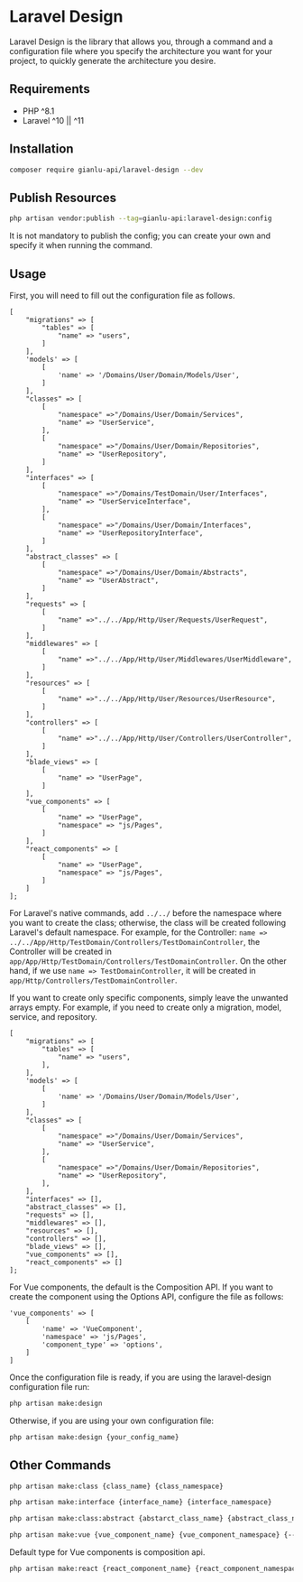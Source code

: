# Laravel Design

Laravel Design is the library that allows you, through a command and a configuration file where you specify the architecture you want for your project, to quickly generate the architecture you desire.

## Requirements

- PHP ^8.1
- Laravel ^10 || ^11

## Installation
```bash
composer require gianlu-api/laravel-design --dev
```

## Publish Resources
```bash
php artisan vendor:publish --tag=gianlu-api:laravel-design:config
```
It is not mandatory to publish the config; you can create your own and specify it when running the command.

## Usage

First, you will need to fill out the configuration file as follows.
```
[
    "migrations" => [
        "tables" => [
            "name" => "users",
        ]
    ],
    'models' => [
        [
            'name' => '/Domains/User/Domain/Models/User',
        ]
    ],
    "classes" => [
        [
            "namespace" =>"/Domains/User/Domain/Services",
            "name" => "UserService",
        ],
        [
            "namespace" =>"/Domains/User/Domain/Repositories",
            "name" => "UserRepository",
        ]
    ],
    "interfaces" => [
        [
            "namespace" =>"/Domains/TestDomain/User/Interfaces",
            "name" => "UserServiceInterface",
        ],
        [
            "namespace" =>"/Domains/User/Domain/Interfaces",
            "name" => "UserRepositoryInterface",
        ]
    ],
    "abstract_classes" => [
        [
            "namespace" =>"/Domains/User/Domain/Abstracts",
            "name" => "UserAbstract",
        ]
    ],
    "requests" => [
        [
            "name" =>"../../App/Http/User/Requests/UserRequest",
        ]
    ],
    "middlewares" => [
        [
            "name" =>"../../App/Http/User/Middlewares/UserMiddleware",
        ]
    ],
    "resources" => [
        [
            "name" =>"../../App/Http/User/Resources/UserResource",
        ]
    ],
    "controllers" => [
        [
            "name" =>"../../App/Http/User/Controllers/UserController",
        ]
    ],
    "blade_views" => [
        [
            "name" => "UserPage",
        ]
    ],
    "vue_components" => [
        [
            "name" => "UserPage",
            "namespace" => "js/Pages",
        ]
    ],
    "react_components" => [
        [
            "name" => "UserPage",
            "namespace" => "js/Pages",
        ]
    ]
];
```

For Laravel's native commands, add ```../../``` before the namespace where you want to create the class; otherwise, the class will be created following Laravel's default namespace. For example, for the Controller: ```name => ../../App/Http/TestDomain/Controllers/TestDomainController```, the Controller will be created in ```app/App/Http/TestDomain/Controllers/TestDomainController```. On the other hand, if we use ```name => TestDomainController```, it will be created in ```app/Http/Controllers/TestDomainController```.

If you want to create only specific components, simply leave the unwanted arrays empty. For example, if you need to create only a migration, model, service, and repository.

```
[
    "migrations" => [
        "tables" => [
            "name" => "users",
        ],
    ],
    'models' => [
        [
            'name' => '/Domains/User/Domain/Models/User',
        ]
    ],
    "classes" => [
        [
            "namespace" =>"/Domains/User/Domain/Services",
            "name" => "UserService",
        ],
        [
            "namespace" =>"/Domains/User/Domain/Repositories",
            "name" => "UserRepository",
        ],
    ],
    "interfaces" => [],
    "abstract_classes" => [],
    "requests" => [],
    "middlewares" => [],
    "resources" => [],
    "controllers" => [],
    "blade_views" => [],
    "vue_components" => [],
    "react_components" => []
];
```
For Vue components, the default is the Composition API. If you want to create the component using the Options API, configure the file as follows:
```
'vue_components' => [
    [
        'name' => 'VueComponent',
        'namespace' => 'js/Pages',
        'component_type' => 'options',
    ]
]
```
Once the configuration file is ready, if you are using the laravel-design configuration file run:

```bash
php artisan make:design
```
Otherwise, if you are using your own configuration file:

```bash
php artisan make:design {your_config_name}
```
## Other Commands
```bash
php artisan make:class {class_name} {class_namespace}
```

```bash
php artisan make:interface {interface_name} {interface_namespace}
```

```bash
php artisan make:class:abstract {abstarct_class_name} {abstract_class_namespace}
```

```bash
php artisan make:vue {vue_component_name} {vue_component_namespace} {--type=options || compositions}
```
Default type for Vue components is composition api.
```bash
php artisan make:react {react_component_name} {react_component_namespace}
```